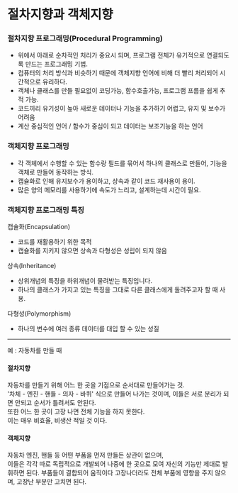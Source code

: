 # 절차지향과 객체지향

### 절차지향 프로그래밍(Procedural Programming) 

* 위에서 아래로 순차적인 처리가 중요시 되며, 프로그램 전체가 유기적으로 연결되도록 만드는 프로그래밍 기법.     
* 컴퓨터의 처리 방식과 비슷하기 때문에 객체지향 언어에 비해 더 빨리 처리되어 시간적으로 유리하다.
* 객체나 클래스를 만들 필요없이 코딩가능, 함수호출가능, 프로그램 프름을 쉽게 추적 가능.
* 코드끼리 유기성이 높아 새로운 데이터나 기능을 추가하기 어렵고, 유지 및 보수가 어려움
* 계산 중심적인 언어 / 함수가 중심이 되고 데이터는 보조기능을 하는 언어

### 객체지향 프로그래밍

* 각 객체에서 수행할 수 있는 함수랑 필드를 묶어서 하나의 클래스로 만들어, 기능을 객체로 만들어 동작하는 방식.
* 캡슐화로 인해 유지보수가 용이하고, 상속과 같이 코드 재사용이 용이.
* 많은 양의 메모리를 사용하기에 속도가 느리고, 설계하는데 시간이 필요.

### 객체지향 프로그래밍 특징

캡슐화(Encapsulation)     
- 코드를 재활용하기 위한 목적     
- 캡슐화를 지키지 않으면 상속과 다형성은 성립이 되지 않음     

상속(Inheritance)     
- 상위개념의 특징을 하위개념이 물려받는 특징입니다.     
- 하나의 클래스가 가지고 있는 특징을 그대로 다른 클래스에게 돌려주고자 할 때 사용.        

다형성(Polymorphism)     
- 하나의 변수에 여러 종류 데이터를 대입 할 수 있는 성질     

---

예 : 자동차를 만들 때     
#### 절차지향
자동차를 만들기 위해 어느 한 곳을 기점으로 순서대로 만들어가는 것.      
'차체 - 엔진 - 핸들 - 의자 - 바퀴' 식으로 만들어 나가는 것이며, 이들은 서로 분리가 되면 안되고 순서가 틀려서도 안된다.      
또한 어느 한 곳이 고장 나면 전체 기능을 하지 못한다.     
이는 매우 비효율, 비생산 적일 것 이다.    
#### 객체지향
자동차 엔진, 핸들 등 어떤 부품을 먼저 만들든 상관이 없으며,     
이들은 각각 따로 독립적으로 개발되어 나중에 한 곳으로 모여 자신의 기능만 제대로 발휘하면 된다. 
부품들이 결합되어 움직이다 고장나더라도 전체 부품에 영향을 주지 않으며, 고장난 부분만 고치면 된다.    


